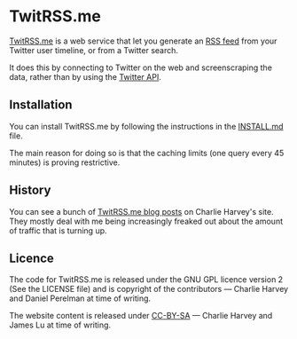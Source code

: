 TwitRSS.me
==========

[TwitRSS.me](https://twitrss.me) is a web service that let you generate an [RSS feed](https://en.wikipedia.org/wiki/RSS) from your Twitter user timeline, or from a Twitter search.

It does this by connecting to Twitter on the web and screenscraping the data, rather than by using the [Twitter API](https://dev.twitter.com/rest/public).

Installation
------------

You can install TwitRSS.me by following the instructions in the [INSTALL.md](https://github.com/ciderpunx/twitrssme/blob/master/INSTALL.md) file.

The main reason for doing so is that the caching limits (one query every 45 minutes) is proving restrictive.

History
-------

You can see a bunch of [TwitRSS.me blog posts](http://charlieharvey.org.uk/tag/twitrss.me/) on Charlie Harvey's site. They mostly deal with me being increasingly freaked out about the amount of traffic that is turning up. 

Licence
-------

The code for TwitRSS.me is released under the GNU GPL licence version 2 (See the LICENSE file) and is copyright of the contributors &mdash; Charlie Harvey and Daniel Perelman at time of writing.

The website content is released under [CC-BY-SA](https://creativecommons.org/licenses/by-nc-sa/3.0/) &mdash; Charlie Harvey and James Lu at time of writing.
